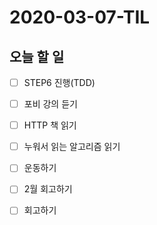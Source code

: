 # 2020-03-07-TIL

## 오늘 할 일

- [ ] STEP6 진행(TDD)
- [ ] 포비 강의 듣기
- [ ] HTTP 책 읽기
- [ ] 누워서 읽는 알고리즘 읽기
- [ ] 운동하기
- [ ] 2월 회고하기
- [ ] 회고하기

